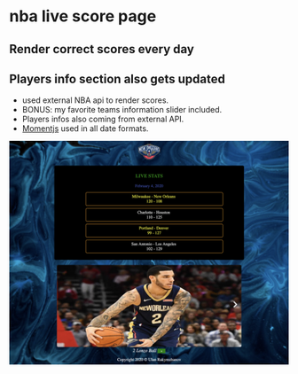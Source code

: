 
# nba live score page
## Render correct scores every day 
## Players info section also gets updated

- used external NBA api to render scores.
- BONUS: my favorite teams information slider included.
- Players infos also coming from external API.
- [Momentjs](https://momentjs.com/) used in all date formats.

![main page](public/assets/main.png)


